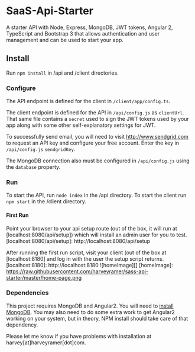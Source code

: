 # SaaS-Api-Starter
A starter API with Node, Express, MongoDB, JWT tokens, Angular 2, TypeScript and Bootstrap 3 that allows authentication and user management and can be used to start your app.

## Install
Run `npm install` in /api and /client directories.

### Configure
The API endpoint is defined for the client in `/client/app/config.ts`.

The client endpoint is defined for the API in `/api/config.js` as `clientUrl`. That same file contains a `secret` used to sign the JWT tokens used by your app along with some other self-explanatory settings for JWT. 

To successfully send email, you will need to visit http://www.sendgrid.com to request an API key and configure your free account. Enter the key in `/api/config.js` `sendgridKey`.

The MongoDB connection also must be configured in `/api/config.js` using the `database` property.

### Run
To start the API, run `node index` in the /api directory.
To start the client run `npm start` in the /client directory.

#### First Run
Point your browser to your api setup route (out of the box, it will run at [localhost:8080/api/setup]) which will install an admin user for you to test.
[localhost:8080/api/setup]: http://localhost:8080/api/setup

After running the first run script, visit your client (out of the box at [localhost:8180] and log in with the user the setup script returns.
[localhost:8180]: http://localhost:8180
![homeImage][]
[homeImage]: https://raw.githubusercontent.com/harveyramer/sass-api-starter/master/home-page.png

### Dependencies
This project requires MongoDB and Angular2. You will need to [install MongoDB]. 
You may also need to do some extra work to get Angular2 working on your system, but in theory, NPM install should take care of that dependency.

[install MongoDB]: https://docs.mongodb.org/manual/installation/

Please let me know if you have problems with installation at harvey[at]harveyramer[dot]com.

